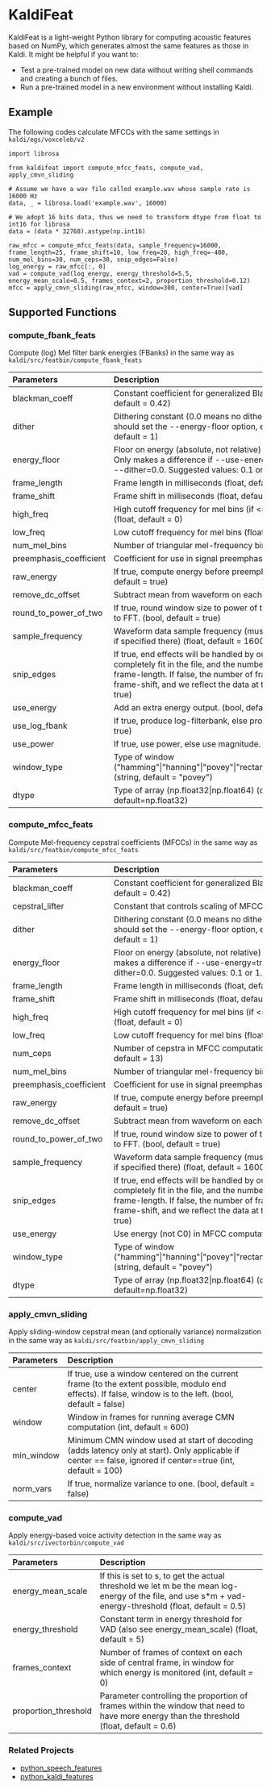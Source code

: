 # KaldiFeat

KaldiFeat is a light-weight Python library for computing acoustic features based on NumPy, which generates almost the same features as those in Kaldi. It might be helpful if you want to:

- Test a pre-trained model on new data without writing shell commands and creating a bunch of files.
- Run a pre-trained model in a new environment without installing Kaldi.

## Example

The following codes calculate MFCCs with the same settings in `kaldi/egs/voxceleb/v2`

```
import librosa

from kaldifeat import compute_mfcc_feats, compute_vad, apply_cmvn_sliding

# Assume we have a wav file called example.wav whose sample rate is 16000 Hz
data, _ = librosa.load('example.wav', 16000)

# We adopt 16 bits data, thus we need to transform dtype from float to int16 for librosa
data = (data * 32768).astype(np.int16)

raw_mfcc = compute_mfcc_feats(data, sample_frequency=16000, frame_length=25, frame_shift=10, low_freq=20, high_freq=-400, num_mel_bins=30, num_ceps=30, snip_edges=False)
log_energy = raw_mfcc[:, 0]
vad = compute_vad(log_energy, energy_threshold=5.5, energy_mean_scale=0.5, frames_context=2, proportion_threshold=0.12)
mfcc = apply_cmvn_sliding(raw_mfcc, window=300, center=True)[vad]
```

## Supported Functions

### compute_fbank_feats

Compute (log) Mel filter bank energies (FBanks) in the same way as `kaldi/src/featbin/compute_fbank_feats`

| Parameters | Description |
| :--------- | :---------- |
|blackman_coeff| Constant coefficient for generalized Blackman window. (float, default = 0.42)|
|dither| Dithering constant (0.0 means no dither). If you turn this off, you should set the --energy-floor option, e.g. to 1.0 or 0.1 (float, default = 1)|
|energy_floor| Floor on energy (absolute, not relative) in FBANK computation. Only makes a difference if --use-energy=true; only necessary if --dither=0.0.  Suggested values: 0.1 or 1.0 (float, default = 0)|
|frame_length| Frame length in milliseconds (float, default = 25)|
|frame_shift| Frame shift in milliseconds (float, default = 10)|
|high_freq| High cutoff frequency for mel bins (if <= 0, offset from Nyquist) (float, default = 0)|
|low_freq| Low cutoff frequency for mel bins (float, default = 20)|
|num_mel_bins| Number of triangular mel-frequency bins (int, default = 23)|
|preemphasis_coefficient| Coefficient for use in signal preemphasis (float, default = 0.97)|
|raw_energy| If true, compute energy before preemphasis and windowing (bool, default = true)|
|remove_dc_offset| Subtract mean from waveform on each frame (bool, default = true)|
|round_to_power_of_two| If true, round window size to power of two by zero-padding input to FFT. (bool, default = true)|
|sample_frequency| Waveform data sample frequency (must match the waveform file, if specified there) (float, default = 16000)|
|snip_edges| If true, end effects will be handled by outputting only frames that completely fit in the file, and the number of frames depends on the frame-length.  If false, the number of frames depends only on the frame-shift, and we reflect the data at the ends. (bool, default = true)|
|use_energy| Add an extra energy output. (bool, default = false)|
|use_log_fbank| If true, produce log-filterbank, else produce linear. (bool, default = true)|
|use_power| If true, use power, else use magnitude. (bool, default = true)|
|window_type| Type of window ("hamming"\|"hanning"\|"povey"\|"rectangular"\|"sine"\|"blackmann") (string, default = "povey")|
|dtype| Type of array (np.float32\|np.float64) (dtype or string, default=np.float32)|

### compute_mfcc_feats

Compute Mel-frequency cepstral coefficients (MFCCs) in the same way as `kaldi/src/featbin/compute_mfcc_feats`

| Parameters | Description |
| :--------- | :---------- |
|blackman_coeff| Constant coefficient for generalized Blackman window. (float, default = 0.42)|
|cepstral_lifter| Constant that controls scaling of MFCCs (float, default = 22)|
|dither| Dithering constant (0.0 means no dither). If you turn this off, you should set the --energy-floor option, e.g. to 1.0 or 0.1 (float, default = 1)|
|energy_floor| Floor on energy (absolute, not relative) in MFCC computation. Only makes a difference if --use-energy=true; only necessary if --dither=0.0.  Suggested values: 0.1 or 1.0 (float, default = 0)|
|frame_length| Frame length in milliseconds (float, default = 25)|
|frame_shift| Frame shift in milliseconds (float, default = 10)|
|high_freq| High cutoff frequency for mel bins (if <= 0, offset from Nyquist) (float, default = 0)|
|low_freq| Low cutoff frequency for mel bins (float, default = 20)|
|num_ceps| Number of cepstra in MFCC computation (including C0) (int, default = 13)|
|num_mel_bins| Number of triangular mel-frequency bins (int, default = 23)|
|preemphasis_coefficient| Coefficient for use in signal preemphasis (float, default = 0.97)|
|raw_energy| If true, compute energy before preemphasis and windowing (bool, default = true)|
|remove_dc_offset| Subtract mean from waveform on each frame (bool, default = true)|
|round_to_power_of_two| If true, round window size to power of two by zero-padding input to FFT. (bool, default = true)|
|sample_frequency| Waveform data sample frequency (must match the waveform file, if specified there) (float, default = 16000)|
|snip_edges| If true, end effects will be handled by outputting only frames that completely fit in the file, and the number of frames depends on the frame-length.  If false, the number of frames depends only on the frame-shift, and we reflect the data at the ends. (bool, default = true)|
|use_energy| Use energy (not C0) in MFCC computation (bool, default = true)|
|window_type| Type of window ("hamming"\|"hanning"\|"povey"\|"rectangular"\|"sine"\|"blackmann") (string, default = "povey")|
|dtype| Type of array (np.float32\|np.float64) (dtype or string, default=np.float32)|

### apply_cmvn_sliding

Apply sliding-window cepstral mean (and optionally variance) normalization in the same way as `kaldi/src/featbin/apply_cmvn_sliding`

| Parameters | Description |
| :--------- | :---------- |
|center| If true, use a window centered on the current frame (to the extent possible, modulo end effects). If false, window is to the left. (bool, default = false)|
|window| Window in frames for running average CMN computation (int, default = 600)|
|min_window| Minimum CMN window used at start of decoding (adds latency only at start). Only applicable if center == false, ignored if center==true (int, default = 100)|
|norm_vars| If true, normalize variance to one. (bool, default = false)|

### compute_vad

Apply energy-based voice activity detection in the same way as `kaldi/src/ivectorbin/compute_vad`

| Parameters | Description |
| :--------- | :---------- |
|energy_mean_scale| If this is set to s, to get the actual threshold we let m be the mean log-energy of the file, and use s\*m + vad-energy-threshold (float, default = 0.5)|
|energy_threshold| Constant term in energy threshold for VAD (also see energy_mean_scale) (float, default = 5)|
|frames_context| Number of frames of context on each side of central frame, in window for which energy is monitored (int, default = 0)|
|proportion_threshold| Parameter controlling the proportion of frames within the window that need to have more energy than the threshold (float, default = 0.6)|

### Related Projects

- [python_speech_features](https://github.com/jameslyons/python_speech_features)
- [python_kaldi_features](https://github.com/ZitengWang/python_kaldi_features)
